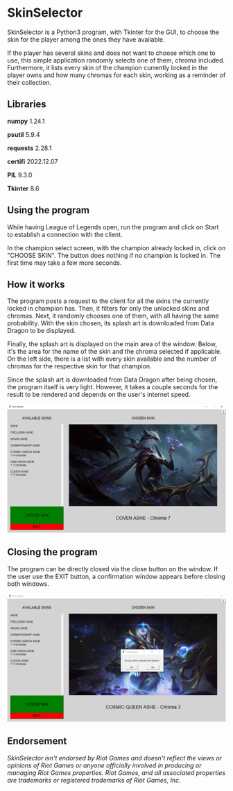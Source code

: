 # SkinSelector

SkinSelector is a Python3 program, with Tkinter for the GUI, to choose the skin for the player among the ones they have available.

If the player has several skins and does not want to choose which one to use, this simple application randomly selects one of them,
chroma included. Furthermore, it lists every skin of the champion currently locked in the player owns and how many chromas for each skin,
working as a reminder of their collection.

## Libraries
**numpy** 1.24.1

**psutil** 5.9.4

**requests** 2.28.1

**certifi** 2022.12.07

**PIL** 9.3.0

**Tkinter** 8.6

## Using the program
While having League of Legends open, run the program and click on Start to establish a connection with the client.

In the champion select screen, with the champion already locked in, click on "CHOOSE SKIN". The button does nothing if
no champion is locked in. The first time may take a few more seconds.

## How it works
The program posts a request to the client for all the skins the currently locked in champion has.
Then, it filters for only the unlocked skins and chromas.
Next, it randomly chooses one of them, with all having the same probability.
With the skin chosen, its splash art is downloaded from Data Dragon to be displayed.

Finally, the splash art is displayed on the main area of the window.
Below, it's the area for the name of the skin and the chroma selected if applicable.
On the left side, there is a list with every skin available and the number of chromas for the respective skin for that champion.

Since the splash art is downloaded from Data Dragon after being chosen, the program itself is very light.
However, it takes a couple seconds for the result to be rendered and depends on the user's internet speed.

![Sample image](project/sample.png "Sample image")

## Closing the program
The program can be directly closed via the close button on the window.
If the user use the EXIT button, a confirmation window appears before closing both windows.

![Closing program](project/sample2.png "Closing program")

## Endorsement

*SkinSelector isn't endorsed by Riot Games and doesn't reflect the views or opinions of Riot Games or anyone officially involved in producing or managing Riot Games properties. Riot Games, and all associated properties are trademarks or registered trademarks of Riot Games, Inc.*
